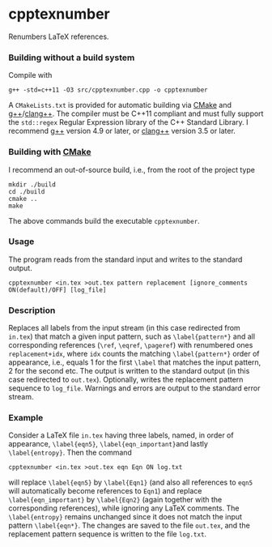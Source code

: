 # cpptexnumber

Renumbers LaTeX references.

### Building without a build system

Compile with

    g++ -std=c++11 -O3 src/cpptexnumber.cpp -o cpptexnumber

A `CMakeLists.txt` is provided for automatic building
via [CMake](http://www.cmake.org/) and
[g++](https://gcc.gnu.org/)/[clang++](http://clang.llvm.org/). The compiler must
be C++11 compliant and must fully support the `std::regex` Regular Expression
library of the C++ Standard Library. I recommend [g++](https://gcc.gnu.org/)
version 4.9 or later, or [clang++](http://clang.llvm.org/) version 3.5 or later.

### Building with [CMake](http://www.cmake.org/)

I recommend an out-of-source build, i.e., from the root of the project type

    mkdir ./build
    cd ./build
    cmake ..
    make

The above commands build the executable `cpptexnumber`.

### Usage

The program reads from the standard input and writes to the standard output.

    cpptexnumber <in.tex >out.tex pattern replacement [ignore_comments ON(default)/OFF] [log_file]

### Description

Replaces all labels from the input stream (in this case redirected
from `in.tex`) that match a given input pattern, such as `\label{pattern*}`
and all corresponding references (`\ref`, `\eqref`, `\pageref`) with renumbered
ones `replacement+idx`, where `idx` counts the matching `\label{pattern*}` order
of appearance, i.e., equals 1 for the first `\label` that matches the input
pattern, 2 for the second etc. The output is written to the standard output (in
this case redirected to `out.tex`). Optionally, writes the replacement pattern
sequence to `log_file`. Warnings and errors are output to the standard error
stream.

### Example

Consider a LaTeX file `in.tex` having three labels, named, in order of
appearance, `\label{eqn5}`, `\label{eqn_important}`and lastly `\label{entropy}`.
Then the command

    cpptexnumber <in.tex >out.tex eqn Eqn ON log.txt

will replace `\label{eqn5}` by `\label{Eqn1}` (and also all references to `eqn5`
will automatically become references to `Eqn1`) and replace
`\label{eqn_important}` by `\label{Eqn2}` (again together with the corresponding
references), while ignoring any LaTeX comments. The `\label{entropy}` remains
unchanged since it does not match the input pattern `\label{eqn*}`. The changes
are saved to the file `out.tex`, and the replacement pattern sequence is written
to the file `log.txt`.
